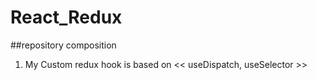 # React_Redux

##repository composition
1. My Custom redux hook is based on << useDispatch, useSelector >> 
